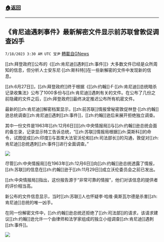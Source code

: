 ###  [:house:返回](README.md)
---


## 《肯尼迪遇刺事件》最新解密文件显示前苏联曾敦促调查凶手
`7/18/2023 3:30 AM UTC 宝尹` [轉載自GNews](https://gnews.org/articles/1467816)

  
[[zh:拜登政府]]公布的《[[zh:肯尼迪]]遇刺[[zh:事件]]》大多数文件已经是众所周知的信息，但分析人士安东尼·[[zh:斯科特]]在一些新解密的文件中发现新的信息。

[[zh:6月27日]]，[[zh:拜登政府]]终于根据《[[zh:约翰]]·F·[[zh:肯尼迪]]总统暗杀记录收集法》公布了1000多份与[[zh:肯尼迪]]遇刺有关的文件。在公布了几份之前隐藏的文件之后，[[zh:拜登政府]]最终决定推迟公布所有机密文件。

最新的[[zh:肯尼迪]]解密档案显示，[[zh:前苏联]]情报曾秘密敦促林登·[[zh:约翰]]逊总统调查[[zh:肯尼迪]]遇刺[[zh:事件]]，[[zh:约翰]]逊后来展开拒绝独立调查。

其中一份文件是1963年[[zh:12月6日]][[zh:中央情报局]]与[[zh:约翰]]逊总统会面的备忘录，记录显示特工告诉总统，“[[zh:苏联]]情报局根据[[zh:莫斯科]]的命令，试图促成[[zh:印度]]与首席大法官沃伦和[[zh:司法部长]]的沟通，敦促对[[zh:肯尼迪]]总统遇刺[[zh:事件]]进行全面调查。”

![](https://i.imgur.com/raMHKcM.jpg)

尽管[[zh:中央情报局]]在1963年[[zh:12月6日]]向[[zh:约翰]]逊总统透露了情报，[[zh:苏联]]的信息在[[zh:约翰]]逊于[[zh:11月29日]]成立沃伦委员会之前已发出。

[[zh:中央情报局]]指出，这份报告源于“非常可靠的情报”，他们对该信息的提供者的评价相当高。

新公布的文件信息显示，当时[[zh:苏联]]人也怀疑李·哈维·奥斯瓦尔德是杀害[[zh:肯尼迪]]总统的唯一凶手。

在同一份解密文件中，[[zh:约翰]]逊总统还拒绝了[[zh:司法部]]的请求，该请求建议[[zh:约翰]]逊允许一个由律师和法学家组成的独立小组调查[[zh:肯尼迪]]遇刺[[zh:事件]]。

![](https://i.imgur.com/W8GDxKI.jpg)

